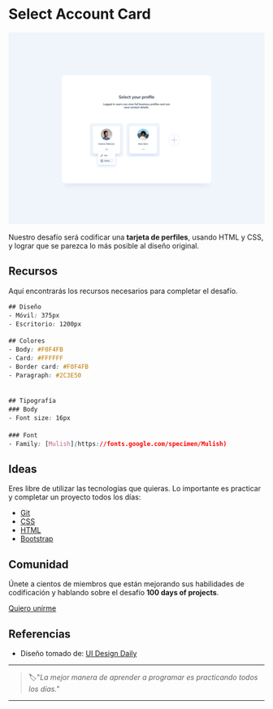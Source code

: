 # Select Account Card

![select account card](./img/65-day.png)

Nuestro desafío será codificar una **tarjeta de perfiles**, usando HTML y CSS, y lograr que se parezca lo más posible al diseño original.

## Recursos

Aquí encontrarás los recursos necesarios para completar el desafío.

```css
## Diseño
- Móvil: 375px
- Escritorio: 1200px

## Colores
- Body: #F0F4FB
- Card: #FFFFFF
- Border card: #F0F4FB
- Paragraph: #2C3E50


## Tipografía
### Body
- Font size: 16px

### Font
- Family: [Mulish](https://fonts.google.com/specimen/Mulish)
```

## Ideas

Eres libre de utilizar las tecnologías que quieras. Lo importante es practicar y completar un proyecto todos los días:

- [Git](https://git-scm.com/)
- [CSS](https://www.w3schools.com/css/default.asp)
- [HTML](https://www.w3schools.com/html/default.asp)
- [Bootstrap](https://getbootstrap.com/)

## Comunidad

Únete a cientos de miembros que están mejorando sus habilidades de codificación y hablando sobre el desafío **100 days of projects**.

<a href="https://chat.whatsapp.com/LDaK0dksr8f7FbsTWSf0ww" class="btn">
  Quiero unirme
</a>


## Referencias

- Diseño tomado de: [UI Design Daily](https://www.uidesigndaily.com/posts/figma-select-account-card-section-day-1464)

---

> 🏷️"_La mejor manera de aprender a programar es practicando todos los días."_  

---